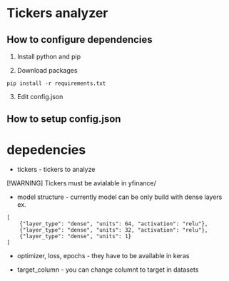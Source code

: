 # Tickers analyzer

## How to configure dependencies

1. Install python and pip

2. Download packages

```
pip install -r requirements.txt
```

3. Edit config.json

## How to setup config.json

# depedencies

* tickers - tickers to analyze

[!WARNING]
Tickers must be avialable in yfinance/

* model structure - currently model can be only build with dense layers ex. 

```
[
    {"layer_type": "dense", "units": 64, "activation": "relu"},
    {"layer_type": "dense", "units": 32, "activation": "relu"},
    {"layer_type": "dense", "units": 1}
]
```

* optimizer, loss, epochs - they have to be available in keras

* target_column - you can change columnt to target in datasets